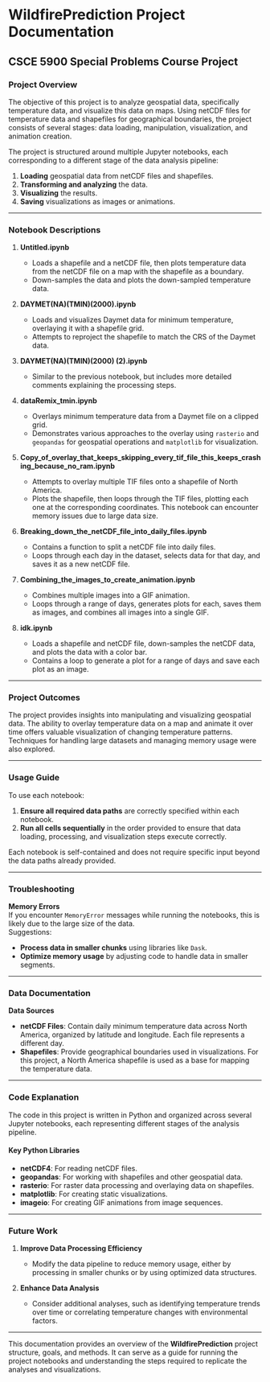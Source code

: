 
# WildfirePrediction Project Documentation

## CSCE 5900 Special Problems Course Project

### Project Overview
The objective of this project is to analyze geospatial data, specifically temperature data, and visualize this data on maps. Using netCDF files for temperature data and shapefiles for geographical boundaries, the project consists of several stages: data loading, manipulation, visualization, and animation creation.

The project is structured around multiple Jupyter notebooks, each corresponding to a different stage of the data analysis pipeline:

1. **Loading** geospatial data from netCDF files and shapefiles.
2. **Transforming and analyzing** the data.
3. **Visualizing** the results.
4. **Saving** visualizations as images or animations.

---

### Notebook Descriptions

1. **Untitled.ipynb**
   - Loads a shapefile and a netCDF file, then plots temperature data from the netCDF file on a map with the shapefile as a boundary. 
   - Down-samples the data and plots the down-sampled temperature data.

2. **DAYMET(NA)(TMIN)(2000).ipynb**
   - Loads and visualizes Daymet data for minimum temperature, overlaying it with a shapefile grid.
   - Attempts to reproject the shapefile to match the CRS of the Daymet data.

3. **DAYMET(NA)(TMIN)(2000) (2).ipynb**
   - Similar to the previous notebook, but includes more detailed comments explaining the processing steps.

4. **dataRemix_tmin.ipynb**
   - Overlays minimum temperature data from a Daymet file on a clipped grid.
   - Demonstrates various approaches to the overlay using `rasterio` and `geopandas` for geospatial operations and `matplotlib` for visualization.

5. **Copy_of_overlay_that_keeps_skipping_every_tif_file_this_keeps_crashing_because_no_ram.ipynb**
   - Attempts to overlay multiple TIF files onto a shapefile of North America.
   - Plots the shapefile, then loops through the TIF files, plotting each one at the corresponding coordinates. This notebook can encounter memory issues due to large data size.

6. **Breaking_down_the_netCDF_file_into_daily_files.ipynb**
   - Contains a function to split a netCDF file into daily files.
   - Loops through each day in the dataset, selects data for that day, and saves it as a new netCDF file.

7. **Combining_the_images_to_create_animation.ipynb**
   - Combines multiple images into a GIF animation.
   - Loops through a range of days, generates plots for each, saves them as images, and combines all images into a single GIF.

8. **idk.ipynb**
   - Loads a shapefile and netCDF file, down-samples the netCDF data, and plots the data with a color bar.
   - Contains a loop to generate a plot for a range of days and save each plot as an image.

---

### Project Outcomes
The project provides insights into manipulating and visualizing geospatial data. The ability to overlay temperature data on a map and animate it over time offers valuable visualization of changing temperature patterns. Techniques for handling large datasets and managing memory usage were also explored.

---

### Usage Guide

To use each notebook:
1. **Ensure all required data paths** are correctly specified within each notebook.
2. **Run all cells sequentially** in the order provided to ensure that data loading, processing, and visualization steps execute correctly.

Each notebook is self-contained and does not require specific input beyond the data paths already provided.

---

### Troubleshooting

**Memory Errors**  
If you encounter `MemoryError` messages while running the notebooks, this is likely due to the large size of the data.  
Suggestions:
- **Process data in smaller chunks** using libraries like `Dask`.
- **Optimize memory usage** by adjusting code to handle data in smaller segments.

---

### Data Documentation

**Data Sources**  
- **netCDF Files**: Contain daily minimum temperature data across North America, organized by latitude and longitude. Each file represents a different day.
- **Shapefiles**: Provide geographical boundaries used in visualizations. For this project, a North America shapefile is used as a base for mapping the temperature data.

---

### Code Explanation

The code in this project is written in Python and organized across several Jupyter notebooks, each representing different stages of the analysis pipeline.

#### Key Python Libraries
- **netCDF4**: For reading netCDF files.
- **geopandas**: For working with shapefiles and other geospatial data.
- **rasterio**: For raster data processing and overlaying data on shapefiles.
- **matplotlib**: For creating static visualizations.
- **imageio**: For creating GIF animations from image sequences.

---

### Future Work

1. **Improve Data Processing Efficiency**  
   - Modify the data pipeline to reduce memory usage, either by processing in smaller chunks or by using optimized data structures.

2. **Enhance Data Analysis**  
   - Consider additional analyses, such as identifying temperature trends over time or correlating temperature changes with environmental factors.

---

This documentation provides an overview of the **WildfirePrediction** project structure, goals, and methods. It can serve as a guide for running the project notebooks and understanding the steps required to replicate the analyses and visualizations.
